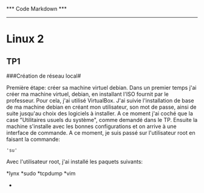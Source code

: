*** Code Markdown ***
*********************

Linux 2
=
TP1
-
###Création de réseau local#


Première étape: créer sa machine virtuel debian.
Dans un premier temps j'ai créer ma machine virtuel, debian, en installant l'ISO fournit par le professeur. Pour cela, j'ai utilisé VirtualBox. J'ai suivie l'installation de base de ma machine debian en créant mon utilisateur, son mot de passe, ainsi de suite jusqu'au choix des logiciels à installer. A ce moment j'ai coché que la case "Utilitaires usuels du système", comme demandé dans le TP. Ensuite la machine s'installe avec les bonnes configurations et on arrive à une interface de commande. A ce moment, je suis passé sur l'utilisateur root en faisant la commande:


	'su'

Avec l'utilisateur root, j'ai installé les paquets suivants:


*lynx
*sudo
*tcpdump
*vim


-


